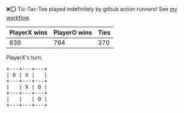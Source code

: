 :x::o: Tic-Tac-Toe played indefinitely by github action runners! See [my workflow](.github/workflows/play.yaml).

|PlayerX wins|PlayerO wins|Ties|
|-|-|-|
|839|764|370|

PlayerX's turn.

<pre>
+---+---+---+
| O | X |   |
+---+---+---+
|   | X | O |
+---+---+---+
|   |   | O |
+---+---+---+
</pre>